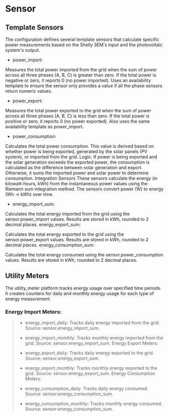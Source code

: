 # Sensor

## Template Sensors

The configuration defines several template sensors that calculate specific power measurements based on the Shelly 3EM's input and the photovoltaic system's output.

- power_import:

Measures the total power imported from the grid when the sum of power across all three phases (A, B, C) is greater than zero.
If the total power is negative or zero, it reports 0 (no power imported).
Uses an availability template to ensure the sensor only provides a value if all the phase sensors return numeric values.

- power_export:

Measures the total power exported to the grid when the sum of power across all three phases (A, B, C) is less than zero.
If the total power is positive or zero, it reports 0 (no power exported).
Also uses the same availability template as power_import.

- power_consumption:

Calculates the total power consumption. This value is derived based on whether power is being exported, generated by the solar panels (PV system), or imported from the grid.
Logic:
If power is being exported and the solar generation exceeds the exported power, the consumption is calculated as the difference between solar generation and export.
Otherwise, it sums the imported power and solar power to determine consumption.
Integration Sensors
These sensors calculate the energy (in kilowatt-hours, kWh) from the instantaneous power values using the Riemann sum integration method. The sensors convert power (W) to energy (Wh -> kWh) over time.

- energy_import_sum:

Calculates the total energy imported from the grid using the sensor.power_import values.
Results are stored in kWh, rounded to 2 decimal places.
energy_export_sum:

Calculates the total energy exported to the grid using the sensor.power_export values.
Results are stored in kWh, rounded to 2 decimal places.
energy_consumption_sum:

Calculates the total energy consumed using the sensor.power_consumption values.
Results are stored in kWh, rounded to 2 decimal places.


## Utility Meters
The utility_meter platform tracks energy usage over specified time periods. It creates counters for daily and monthly energy usage for each type of energy measurement.

### Energy Import Meters:

> - energy_import_daily:
> Tracks daily energy imported from the grid.
> Source: sensor.energy_import_sum.
> - energy_import_monthly:
> Tracks monthly energy imported from the grid.
> Source: sensor.energy_import_sum.
> Energy Export Meters:
> 
> - energy_export_daily:
> Tracks daily energy exported to the grid.
> Source: sensor.energy_export_sum.
> - energy_export_monthly:
> Tracks monthly energy exported to the grid.
> Source: sensor.energy_export_sum.
> Energy Consumption Meters:
> 
> - energy_consumption_daily:
> Tracks daily energy consumed.
> Source: sensor.energy_consumption_sum.
> - energy_consumption_monthly:
> Tracks monthly energy consumed.
> Source: sensor.energy_consumption_sum.

